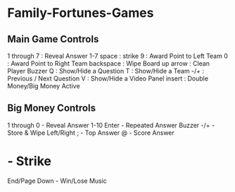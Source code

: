 # Family-Fortunes-Games

Main Game Controls
------------------
1 through 7 : Reveal Answer 1-7
space : strike
9 : Award Point to Left Team
0 : Award Point to Right Team
backspace : Wipe Board
up arrow : Clean Player Buzzer
Q : Show/Hide a Question
T : Show/Hide a Team
-/+ : Previous / Next Question
V : Show/Hide a Video Panel
insert : Double Money/Big Money Active


Big Money Controls
------------------
1 through 0 - Reveal Answer 1-10
Enter - Repeated Answer Buzzer
-/+ - Store & Wipe Left/Right
; - Top Answer
@ - Score Answer
# - Strike
End/Page Down - Win/Lose Music
